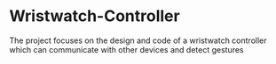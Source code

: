 # Wristwatch-Controller
The project focuses on the design and code of a wristwatch controller which can communicate with other devices and detect gestures
